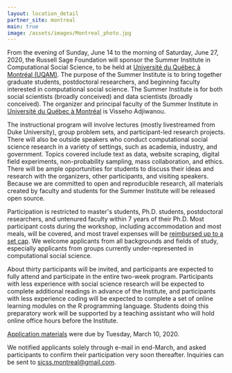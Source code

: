 ```yaml
---
layout: location_detail
partner_site: montreal
main: true
image: /assets/images/Montreal_photo.jpg
---
```


From the evening of Sunday, June 14 to the morning of Saturday, June 27, 2020, the Russell Sage Foundation will sponsor the Summer Institute in Computational Social Science, to be held at [Université du Québec à Montréal (UQAM)](https://uqam.ca/). The purpose of the Summer Institute is to bring together graduate students, postdoctoral researchers, and beginning faculty interested in computational social science. The Summer Institute is for both social scientists (broadly conceived) and data scientists (broadly conceived). The organizer and principal faculty of the Summer Institute in [Université du Québec à Montréal](https://uqam.ca/) is Visseho Adjiwanou.

The instructional program will involve lectures (mostly livestreamed from Duke University), group problem sets, and participant-led research projects. There will also be outside speakers who conduct computational social science research in a variety of settings, such as academia, industry, and government. Topics covered include text as data, website scraping, digital field experiments, non-probability sampling, mass collaboration, and ethics. There will be ample opportunities for students to discuss their ideas and research with the organizers, other participants, and visiting speakers. Because we are committed to open and reproducible research, all materials created by faculty and students for the Summer Institute will be released open source.

Participation is restricted to master's students, Ph.D. students, postdoctoral researchers, and untenured faculty within 7 years of their Ph.D. Most participant costs during the workshop, including accommodation and most meals, will be covered, and most travel expenses will be [reimbursed up to a set cap](https://compsocialscience.github.io/summer-institute/2020/montreal/travel). We welcome applicants from all backgrounds and fields of study, especially applicants from groups currently under-represented in computational social science. 

About thirty participants will be invited, and participants are expected to fully attend and participate in the entire two-week program. Participants with less experience with social science research will be expected to complete additional readings in advance of the Institute, and participants with less experience coding will be expected to complete a set of online learning modules on the R programming language. Students doing this preparatory work will be supported by a teaching assistant who will hold online office hours before the Institute.

[Application materials](https://compsocialscience.github.io/summer-institute/2020/montreal/apply) were due by Tuesday, March 10, 2020.

We notified applicants solely through e-mail in end-March, and asked participants to confirm their participation very soon thereafter. Inquiries can be sent to <sicss.montreal@gmail.com>.
